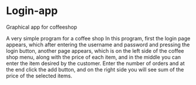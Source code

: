 # Login-app
Graphical app for coffeeshop

A very simple program for a coffee shop
In this program, first the login page appears, which after entering the username and password and pressing the login button, another page appears, which is on the left side of the coffee shop menu, along with the price of each item, and in the middle you can enter the item desired by the customer. Enter the number of orders and at the end click the add button, and on the right side you will see sum of the price of the selected items.

